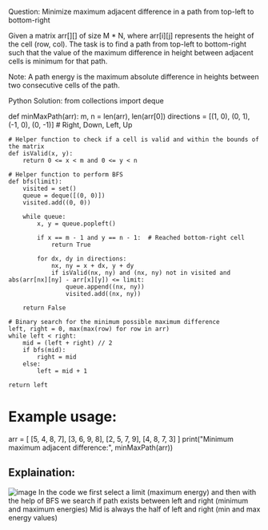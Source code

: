 Question:
Minimize maximum adjacent difference in a path from top-left to bottom-right

Given a matrix arr[][] of size M * N, where arr[i][j] represents the height of the cell (row, col). The task is to find a path from top-left to bottom-right such that the value of the maximum difference in height between adjacent cells is minimum for that path.

Note: A path energy is the maximum absolute difference in heights between two consecutive cells of the path.

Python Solution:
from collections import deque

def minMaxPath(arr):
    m, n = len(arr), len(arr[0])
    directions = [(1, 0), (0, 1), (-1, 0), (0, -1)]  # Right, Down, Left, Up

    # Helper function to check if a cell is valid and within the bounds of the matrix
    def isValid(x, y):
        return 0 <= x < m and 0 <= y < n

    # Helper function to perform BFS
    def bfs(limit):
        visited = set()
        queue = deque([(0, 0)])
        visited.add((0, 0))

        while queue:
            x, y = queue.popleft()

            if x == m - 1 and y == n - 1:  # Reached bottom-right cell
                return True

            for dx, dy in directions:
                nx, ny = x + dx, y + dy
                if isValid(nx, ny) and (nx, ny) not in visited and abs(arr[nx][ny] - arr[x][y]) <= limit:
                    queue.append((nx, ny))
                    visited.add((nx, ny))

        return False

    # Binary search for the minimum possible maximum difference
    left, right = 0, max(max(row) for row in arr)
    while left < right:
        mid = (left + right) // 2
        if bfs(mid):
            right = mid
        else:
            left = mid + 1

    return left

# Example usage:
arr = [
    [5, 4, 8, 7],
    [3, 6, 9, 8],
    [2, 5, 7, 9],
    [4, 8, 7, 3]
]
print("Minimum maximum adjacent difference:", minMaxPath(arr))



## Explaination:
![image](https://github.com/abhyudaya12/Data_Structures_Algorithms/assets/28287783/342f6c91-eb5f-45ea-a307-93567f38fac9)
In the code we first select a limit (maximum energy) and then with the help of BFS we search if path exists between left and right (minimum and maximum energies)
Mid is always the half of left and right (min and max energy values)
